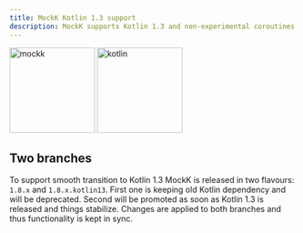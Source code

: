 ```yaml
---
title: MockK Kotlin 1.3 support
description: MockK supports Kotlin 1.3 and non-experimental coroutines
---
```

<img src="doc/logo-site.png" alt="mockk" height="150px" /> <img src="doc/kotlin13.png" alt="kotlin" height="150px" />

## Two branches

To support smooth transition to Kotlin 1.3 MockK is released in two flavours: `1.8.x` and `1.8.x.kotlin13`.
First one is keeping old Kotlin dependency and will be deprecated.
Second will be promoted as soon as Kotlin 1.3 is released and things stabilize.
Changes are applied to both branches and thus functionality is kept in sync.
